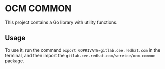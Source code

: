 # OCM COMMON

This project contains a Go library with utility functions.

## Usage

To use it, run the command `export GOPRIVATE=gitlab.cee.redhat.com` in the terminal,
and then import the `gitlab.cee.redhat.com/service/ocm-common` package.
